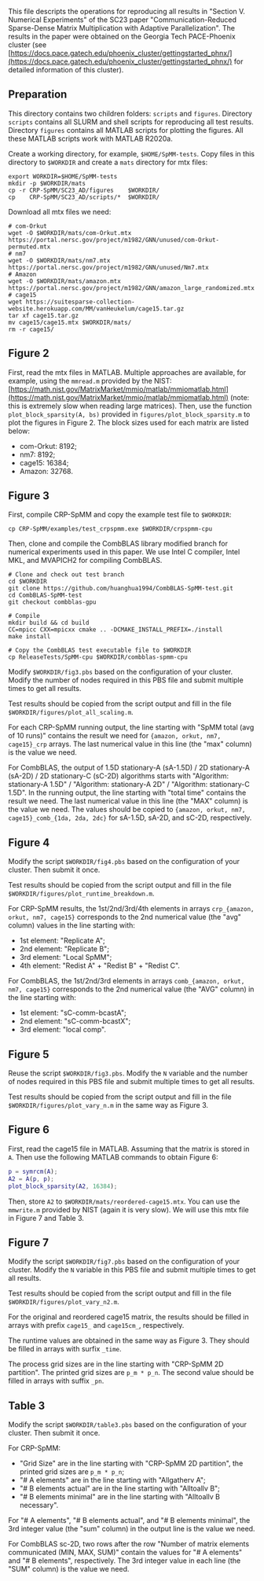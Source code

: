 This file descripts the operations for reproducing all results in "Section V. Numerical Experiments" of the SC23 paper "Communication-Reduced Sparse-Dense Matrix Multiplication with Adaptive Parallelization". The results in the paper were obtained on the Georgia Tech PACE-Phoenix cluster (see [https://docs.pace.gatech.edu/phoenix_cluster/gettingstarted_phnx/](https://docs.pace.gatech.edu/phoenix_cluster/gettingstarted_phnx/) for detailed information of this cluster).

## Preparation

This directory contains two children folders: `scripts` and `figures`. Directory `scripts` contains all SLURM and shell scripts for reproducing all test results. Directory `figures` contains all MATLAB scripts for plotting the figures. All these MATLAB scripts work with MATLAB R2020a.

Create a working directory, for example, `$HOME/SpMM-tests`. Copy files in this directory to `$WORKDIR` and create a `mats` directory for mtx files:
```shell
export WORKDIR=$HOME/SpMM-tests
mkdir -p $WORKDIR/mats
cp -r CRP-SpMM/SC23_AD/figures    $WORKDIR/
cp    CRP-SpMM/SC23_AD/scripts/*  $WORKDIR/
```

Download all mtx files we need:
```shell
# com-Orkut
wget -O $WORKDIR/mats/com-Orkut.mtx https://portal.nersc.gov/project/m1982/GNN/unused/com-Orkut-permuted.mtx
# nm7
wget -O $WORKDIR/mats/nm7.mtx https://portal.nersc.gov/project/m1982/GNN/unused/Nm7.mtx
# Amazon
wget -O $WORKDIR/mats/amazon.mtx https://portal.nersc.gov/project/m1982/GNN/amazon_large_randomized.mtx
# cage15
wget https://suitesparse-collection-website.herokuapp.com/MM/vanHeukelum/cage15.tar.gz
tar xf cage15.tar.gz
mv cage15/cage15.mtx $WORKDIR/mats/
rm -r cage15/
```

## Figure 2

First, read the mtx files in MATLAB. Multiple approaches are available, for example, using the ``mmread.m`` provided by the NIST: [https://math.nist.gov/MatrixMarket/mmio/matlab/mmiomatlab.html](https://math.nist.gov/MatrixMarket/mmio/matlab/mmiomatlab.html) (note: this is extremely slow when reading large matrices). Then, use the function `plot_block_sparsity(A, bs)` provided in `figures/plot_block_sparsity.m` to plot the figures in Figure 2. The block sizes used for each matrix are listed below:
* com-Orkut: 8192;
* nm7: 8192;
* cage15: 16384;
* Amazon: 32768.

## Figure 3

First, compile CRP-SpMM and copy the example test file to `$WORKDIR`:
```shell
cp CRP-SpMM/examples/test_crpspmm.exe $WORKDIR/crpspmm-cpu
```

Then, clone and compile the CombBLAS library modified branch for numerical experiments used in this paper. We use Intel C compiler, Intel MKL, and MVAPICH2 for compiling CombBLAS.
```shell
# Clone and check out test branch
cd $WORKDIR
git clone https://github.com/huanghua1994/CombBLAS-SpMM-test.git
cd CombBLAS-SpMM-test
git checkout combblas-gpu

# Compile
mkdir build && cd build
CC=mpicc CXX=mpicxx cmake .. -DCMAKE_INSTALL_PREFIX=./install
make install

# Copy the CombBLAS test executable file to $WORKDIR
cp ReleaseTests/SpMM-cpu $WORKDIR/combblas-spmm-cpu
```

Modify `$WORKDIR/fig3.pbs` based on the configuration of your cluster. Modify the number of nodes required in this PBS file and submit multiple times to get all results.

Test results should be copied from the script output and fill in the file `$WORKDIR/figures/plot_all_scaling.m`. 

For each CRP-SpMM running output, the line starting with "SpMM total (avg of  10 runs)" contains the result we need for `{amazon, orkut, nm7, cage15}_crp` arrays. The last numerical value in this line (the "max" column) is the value we need.

For CombBLAS, the output of 1.5D stationary-A (sA-1.5D) / 2D stationary-A (sA-2D) / 2D stationary-C (sC-2D) algorithms starts with "Algorithm: stationary-A 1.5D" / "Algorithm: stationary-A   2D" / "Algorithm: stationary-C 1.5D". In the running output, the line starting with "total time" contains the result we need. The last numerical value in this line (the "MAX" column) is the value we need. The values should be copied to `{amazon, orkut, nm7, cage15}_comb_{1da, 2da, 2dc}` for sA-1.5D, sA-2D, and sC-2D, respectively.

## Figure 4

Modify the script `$WORKDIR/fig4.pbs` based on the configuration of your cluster. Then submit it once. 

Test results should be copied from the script output and fill in the file `$WORKDIR/figures/plot_runtime_breakdown.m`. 

For CRP-SpMM results, the 1st/2nd/3rd/4th elements in arrays `crp_{amazon, orkut, nm7, cage15}` corresponds to the 2nd numerical value (the "avg" column) values in the line starting with:
* 1st element: "Replicate A";
* 2nd element: "Replicate B";
* 3rd element: "Local SpMM";
* 4th element: "Redist A" + "Redist B" + "Redist C".

For CombBLAS, the 1st/2nd/3rd elements in arrays `comb_{amazon, orkut, nm7, cage15}` corresponds to the 2nd numerical value (the "AVG" column) in the line starting with:
* 1st element: "sC-comm-bcastA";
* 2nd element: "sC-comm-bcastX";
* 3rd element: "local comp".

## Figure 5

Reuse the script `$WORKDIR/fig3.pbs`. Modify the `N` variable and the number of nodes required in this PBS file and submit multiple times to get all results. 

Test results should be copied from the script output and fill in the file `$WORKDIR/figures/plot_vary_n.m` in the same way as Figure 3. 

## Figure 6

First, read the cage15 file in MATLAB. Assuming that the matrix is stored in `A`. Then use the following MATLAB commands to obtain Figure 6:
```matlab
p = symrcm(A);
A2 = A(p, p);
plot_block_sparsity(A2, 16384);
```

Then, store `A2` to `$WORKDIR/mats/reordered-cage15.mtx`. You can use the `mmwrite.m` provided by NIST (again it is very slow). We will use this mtx file in Figure 7 and Table 3. 

## Figure 7

Modify the script `$WORKDIR/fig7.pbs` based on the configuration of your cluster. Modify the `N` variable in this PBS file and submit multiple times to get all results. 

Test results should be copied from the script output and fill in the file `$WORKDIR/figures/plot_vary_n2.m`. 

For the original and reordered cage15 matrix, the results should be filled in arrays with prefix `cage15_` and `cage15cm_`, respectively. 

The runtime values are obtained in the same way as Figure 3. They should be filled in arrays with surfix `_time`.

The process grid sizes are in the line starting with "CRP-SpMM 2D partition". The printed grid sizes are `p_m * p_n`. The second value should be filled in arrays with suffix `_pn`.

## Table 3

Modify the script `$WORKDIR/table3.pbs` based on the configuration of your cluster. Then submit it once. 

For CRP-SpMM:
* "Grid Size" are in the line starting with "CRP-SpMM 2D partition", the printed grid sizes are `p_m * p_n`;
* "# A elements" are in the line starting with "Allgatherv A";
* "# B elements actual" are in the line starting with "Alltoallv B";
* "# B elements minimal" are in the line starting with "Alltoallv B necessary".

For "# A elements", "# B elements actual", and "# B elements minimal", the 3rd integer value (the "sum" column) in the output line is the value we need. 

For CombBLAS sc-2D, two rows after the row "Number of matrix elements communicated (MIN, MAX, SUM)" contain the values for "# A elements" and "# B elements", respectively. The 3rd integer value in each line (the "SUM" column) is the value we need. 

